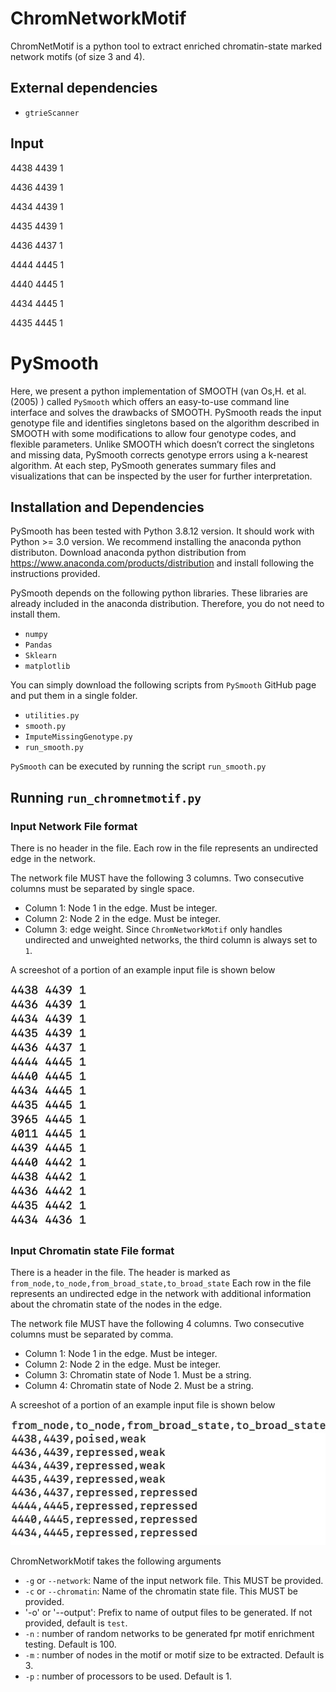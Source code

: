 # ChromNetworkMotif
ChromNetMotif is a python tool to extract enriched chromatin-state marked network motifs (of size 3 and 4).

## External dependencies
- `gtrieScanner`
## Input



4438 4439 1

4436 4439 1

4434 4439 1

4435 4439 1

4436 4437 1

4444 4445 1

4440 4445 1

4434 4445 1

4435 4445 1


# PySmooth

Here, we present a python implementation of SMOOTH (van Os,H. et al. (2005) ) called `PySmooth` which offers an easy-to-use command line interface and solves the drawbacks of SMOOTH. PySmooth reads the input genotype file and identifies singletons based on the algorithm described in SMOOTH with some modifications to allow four genotype codes, and flexible parameters. Unlike SMOOTH which doesn’t correct the singletons and missing data, PySmooth corrects genotype errors using a k-nearest algorithm. At each step, PySmooth generates summary files and visualizations that can be inspected by the user for further interpretation.


## Installation and Dependencies

PySmooth has been tested with Python 3.8.12 version. It should work with Python >= 3.0 version. We recommend installing the anaconda python distributon. Download anaconda python distribution from https://www.anaconda.com/products/distribution and install following the instructions provided.

PySmooth depends on the following python libraries. These libraries are already included in the anaconda distribution. Therefore, you do not need to install them.

- `numpy`
- `Pandas`
- `Sklearn`
- `matplotlib`

You can simply download the following scripts from `PySmooth` GitHub page and put them in a single folder. 

- `utilities.py`
- `smooth.py`
- `ImputeMissingGenotype.py`
- `run_smooth.py`

`PySmooth` can be executed by running the script `run_smooth.py`

## Running `run_chromnetmotif.py`

### Input Network File format

There is no header in the file. Each row in the file represents an undirected edge in the network. 

The network file MUST have the following 3 columns. Two consecutive columns must be separated by single space.

- Column 1: Node 1 in the edge. Must be integer.
- Column 2: Node 2 in the edge. Must be integer.
- Column 3: edge weight. Since `ChromNetworkMotif` only handles undirected and unweighted networks, the third column is always set to `1`. 

A screeshot of a portion of an example input file is shown below

![alt text](https://github.com/lncRNAAddict/ChromNetworkMotif/blob/main/Figures/network_example_File.jpg)


### Input Chromatin state File format

There is a header in the file. The header is marked as `from_node,to_node,from_broad_state,to_broad_state`
Each row in the file represents an undirected edge in the network with additional information about the chromatin state of the nodes in the edge.

The network file MUST have the following 4 columns. Two consecutive columns must be separated by comma.

- Column 1: Node 1 in the edge. Must be integer.
- Column 2: Node 2 in the edge. Must be integer.
- Column 3: Chromatin state of Node 1. Must be a string.
- Column 4: Chromatin state of Node 2. Must be a string.

A screeshot of a portion of an example input file is shown below

![alt text](https://github.com/lncRNAAddict/ChromNetworkMotif/blob/main/Figures/chromatin_state_file.jpg)


ChromNetworkMotif takes the following arguments

- `-g` or `--network`: Name of the input network file. This MUST be provided.
- `-c` or `--chromatin`: Name of the chromatin state file. This MUST be provided.
- '-o' or '--output': Prefix to name of output files to be generated. If not provided, default is `test`.
- `-n` : number of random networks to be generated fpr motif enrichment testing. Default is 100.
- `-m` : number of nodes in the motif or motif size to be extracted. Default is 3.
- `-p` : number of processors to be used. Default is 1.


